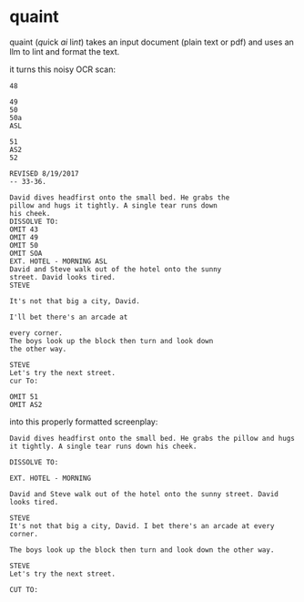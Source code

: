 # quaint
quaint (*qu*ick *ai* li*nt*) takes an input document (plain text or pdf) and uses an llm to lint and format the text.

it turns this noisy OCR scan:
```
48

49
50
50a
ASL

51
AS2
52

REVISED 8/19/2017
-- 33-36.

David dives headfirst onto the small bed. He grabs the
pillow and hugs it tightly. A single tear runs down
his cheek.
DISSOLVE TO:
OMIT 43
OMIT 49
OMIT 50
OMIT SOA
EXT. HOTEL - MORNING ASL
David and Steve walk out of the hotel onto the sunny
street. David looks tired.
STEVE

It's not that big a city, David.

I'll bet there's an arcade at

every corner.
The boys look up the block then turn and look down
the other way.

STEVE
Let's try the next street.
cur To:

OMIT 51
OMIT AS2
```
into this properly formatted screenplay:
```
David dives headfirst onto the small bed. He grabs the pillow and hugs it tightly. A single tear runs down his cheek.

DISSOLVE TO:

EXT. HOTEL - MORNING

David and Steve walk out of the hotel onto the sunny street. David looks tired.

STEVE
It's not that big a city, David. I bet there's an arcade at every corner.

The boys look up the block then turn and look down the other way.

STEVE
Let's try the next street.

CUT TO:
```
